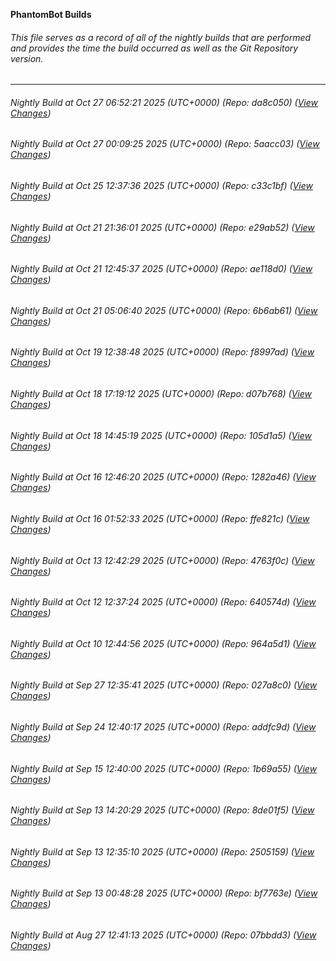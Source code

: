 **PhantomBot Builds**

###### This file serves as a record of all of the nightly builds that are performed and provides the time the build occurred as well as the Git Repository version.
-------------------------------------------------------------------------------------------------------------
###### Nightly Build at Oct 27 06:52:21 2025 (UTC+0000) (Repo: da8c050) ([View Changes](https://github.com/PhantomBot/PhantomBot/compare/5aacc03...da8c050))
###### Nightly Build at Oct 27 00:09:25 2025 (UTC+0000) (Repo: 5aacc03) ([View Changes](https://github.com/PhantomBot/PhantomBot/compare/c33c1bf...5aacc03))
###### Nightly Build at Oct 25 12:37:36 2025 (UTC+0000) (Repo: c33c1bf) ([View Changes](https://github.com/PhantomBot/PhantomBot/compare/e29ab52...c33c1bf))
###### Nightly Build at Oct 21 21:36:01 2025 (UTC+0000) (Repo: e29ab52) ([View Changes](https://github.com/PhantomBot/PhantomBot/compare/ae118d0...e29ab52))
###### Nightly Build at Oct 21 12:45:37 2025 (UTC+0000) (Repo: ae118d0) ([View Changes](https://github.com/PhantomBot/PhantomBot/compare/6b6ab61...ae118d0))
###### Nightly Build at Oct 21 05:06:40 2025 (UTC+0000) (Repo: 6b6ab61) ([View Changes](https://github.com/PhantomBot/PhantomBot/compare/f8997ad...6b6ab61))
###### Nightly Build at Oct 19 12:38:48 2025 (UTC+0000) (Repo: f8997ad) ([View Changes](https://github.com/PhantomBot/PhantomBot/compare/d07b768...f8997ad))
###### Nightly Build at Oct 18 17:19:12 2025 (UTC+0000) (Repo: d07b768) ([View Changes](https://github.com/PhantomBot/PhantomBot/compare/105d1a5...d07b768))
###### Nightly Build at Oct 18 14:45:19 2025 (UTC+0000) (Repo: 105d1a5) ([View Changes](https://github.com/PhantomBot/PhantomBot/compare/1282a46...105d1a5))
###### Nightly Build at Oct 16 12:46:20 2025 (UTC+0000) (Repo: 1282a46) ([View Changes](https://github.com/PhantomBot/PhantomBot/compare/ffe821c...1282a46))
###### Nightly Build at Oct 16 01:52:33 2025 (UTC+0000) (Repo: ffe821c) ([View Changes](https://github.com/PhantomBot/PhantomBot/compare/4763f0c...ffe821c))
###### Nightly Build at Oct 13 12:42:29 2025 (UTC+0000) (Repo: 4763f0c) ([View Changes](https://github.com/PhantomBot/PhantomBot/compare/640574d...4763f0c))
###### Nightly Build at Oct 12 12:37:24 2025 (UTC+0000) (Repo: 640574d) ([View Changes](https://github.com/PhantomBot/PhantomBot/compare/964a5d1...640574d))
###### Nightly Build at Oct 10 12:44:56 2025 (UTC+0000) (Repo: 964a5d1) ([View Changes](https://github.com/PhantomBot/PhantomBot/compare/027a8c0...964a5d1))
###### Nightly Build at Sep 27 12:35:41 2025 (UTC+0000) (Repo: 027a8c0) ([View Changes](https://github.com/PhantomBot/PhantomBot/compare/addfc9d...027a8c0))
###### Nightly Build at Sep 24 12:40:17 2025 (UTC+0000) (Repo: addfc9d) ([View Changes](https://github.com/PhantomBot/PhantomBot/compare/1b69a55...addfc9d))
###### Nightly Build at Sep 15 12:40:00 2025 (UTC+0000) (Repo: 1b69a55) ([View Changes](https://github.com/PhantomBot/PhantomBot/compare/8de01f5...1b69a55))
###### Nightly Build at Sep 13 14:20:29 2025 (UTC+0000) (Repo: 8de01f5) ([View Changes](https://github.com/PhantomBot/PhantomBot/compare/2505159...8de01f5))
###### Nightly Build at Sep 13 12:35:10 2025 (UTC+0000) (Repo: 2505159) ([View Changes](https://github.com/PhantomBot/PhantomBot/compare/bf7763e...2505159))
###### Nightly Build at Sep 13 00:48:28 2025 (UTC+0000) (Repo: bf7763e) ([View Changes](https://github.com/PhantomBot/PhantomBot/compare/07bbdd3...bf7763e))
###### Nightly Build at Aug 27 12:41:13 2025 (UTC+0000) (Repo: 07bbdd3) ([View Changes](https://github.com/PhantomBot/PhantomBot/compare/4e06c7d...07bbdd3))
